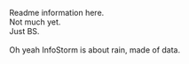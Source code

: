 Readme information here.</br>
Not much yet.</br>
Just BS.</br></br>
Oh yeah InfoStorm is about rain, made of data.